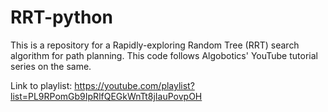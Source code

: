 # RRT-python

This is a repository for a Rapidly-exploring Random Tree (RRT) search algorithm for path planning.
This code follows Algobotics' YouTube tutorial series on the same.

Link to playlist: https://youtube.com/playlist?list=PL9RPomGb9IpRlfQEGkWnTt8jIauPovpOH